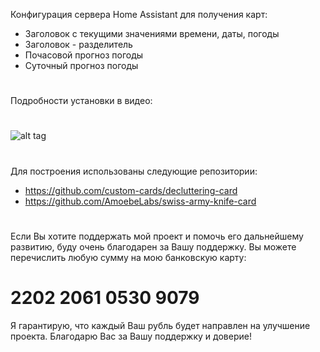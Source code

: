 Конфигурация сервера Home Assistant 
для получения карт:
- Заголовок с текущими значениями времени, даты, погоды
- Заголовок - разделитель
- Почасовой прогноз погоды
- Суточный прогноз погоды
#
Подробности установки в видео:
#
![alt tag](https://github.com/kkggaa45/swiss_kap/blob/main/readme.png)
#
Для построения использованы следующие репозитории:
- https://github.com/custom-cards/decluttering-card
- https://github.com/AmoebeLabs/swiss-army-knife-card
#
Если Вы хотите поддержать мой проект и помочь его дальнейшему развитию, буду очень благодарен за Вашу поддержку. 
Вы можете перечислить любую сумму на мою банковскую карту:  
# 2202 2061 0530 9079
Я гарантирую, что каждый Ваш рубль будет направлен на улучшение проекта. Благодарю Вас за Вашу поддержку и доверие!
